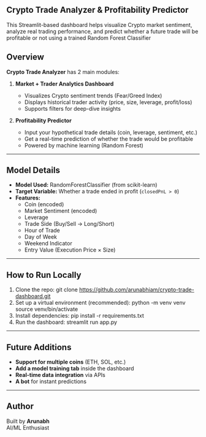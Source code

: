  Crypto Trade Analyzer & Profitability Predictor
---

This Streamlit-based dashboard helps visualize Crypto market sentiment, analyze real trading performance, and predict whether a future trade will be profitable or not using a trained Random Forest Classifier

## Overview

**Crypto Trade Analyzer** has 2 main modules:

1. **Market + Trader Analytics Dashboard**
   - Visualizes Crypto sentiment trends (Fear/Greed Index)
   - Displays historical trader activity (price, size, leverage, profit/loss)
   - Supports filters for deep-dive insights

2. **Profitability Predictor**
   - Input your hypothetical trade details (coin, leverage, sentiment, etc.)
   - Get a real-time prediction of whether the trade would be profitable
   - Powered by machine learning (Random Forest)



---

## Model Details

- **Model Used:** RandomForestClassifier (from scikit-learn)
- **Target Variable:** Whether a trade ended in profit (`closedPnL > 0`)
- **Features:**
  - Coin (encoded)
  - Market Sentiment (encoded)
  - Leverage
  - Trade Side (Buy/Sell → Long/Short)
  - Hour of Trade
  - Day of Week
  - Weekend Indicator
  - Entry Value (Execution Price × Size)

---

## How to Run Locally

1. Clone the repo:
git clone https://github.com/arunabhiam/crypto-trade-dashboard.git
2. Set up a virtual environment (recommended):
python -m venv venv
source venv/bin/activate
3. Install dependencies:
pip install -r requirements.txt
4. Run the dashboard:
streamlit run app.py
---
## Future Additions

- **Support for multiple coins** (ETH, SOL, etc.)
- **Add a model training tab** inside the dashboard
- **Real-time data integration** via APIs
- **A bot** for instant predictions
---
## Author
Built by **Arunabh**  
AI/ML Enthusiast 